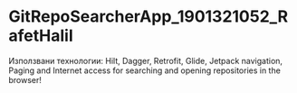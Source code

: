 # GitRepoSearcherApp_1901321052_RafetHalil

Използвани технологии: 
    Hilt, Dagger, Retrofit, Glide, Jetpack navigation,  Paging 
    and Internet access for searching and opening repositories in the browser!
